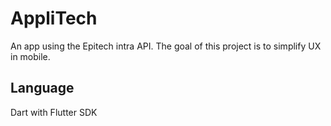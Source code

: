 # AppliTech
An app using the Epitech intra API. The goal of this project is to simplify UX in mobile.

## Language
Dart with Flutter SDK